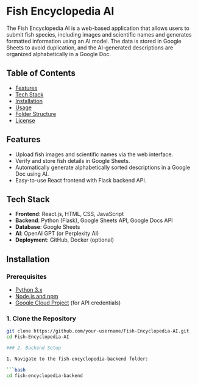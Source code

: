 # Fish Encyclopedia AI

The Fish Encyclopedia AI is a web-based application that allows users to submit fish species, including images and scientific names and generates formatted information using an AI model. The data is stored in Google Sheets to avoid duplication, and the AI-generated descriptions are organized alphabetically in a Google Doc.

## Table of Contents

- [Features](#features)
- [Tech Stack](#tech-stack)
- [Installation](#installation)
- [Usage](#usage)
- [Folder Structure](#folder-structure)
- [License](#license)

## Features

- Upload fish images and scientific names via the web interface.
- Verify and store fish details in Google Sheets.
- Automatically generate alphabetically sorted descriptions in a Google Doc using AI.
- Easy-to-use React frontend with Flask backend API.

## Tech Stack

- **Frontend**: React.js, HTML, CSS, JavaScript
- **Backend**: Python (Flask), Google Sheets API, Google Docs API
- **Database**: Google Sheets
- **AI**: OpenAI GPT (or Perplexity AI)
- **Deployment**: GitHub, Docker (optional)

## Installation

### Prerequisites

- [Python 3.x](https://www.python.org/downloads/)
- [Node.js and npm](https://nodejs.org/en/download/)
- [Google Cloud Project](https://console.cloud.google.com/) (for API credentials)
  
### 1. Clone the Repository

```bash
git clone https://github.com/your-username/Fish-Encyclopedia-AI.git
cd Fish-Encyclopedia-AI

### 2. Backend Setup

1. Navigate to the fish-encyclopedia-backend folder:

```bash
cd fish-encyclopedia-backend
